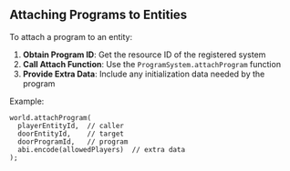 ## Attaching Programs to Entities

To attach a program to an entity:

1. **Obtain Program ID**: Get the resource ID of the registered system
2. **Call Attach Function**: Use the `ProgramSystem.attachProgram` function
3. **Provide Extra Data**: Include any initialization data needed by the program

Example:

```solidity
world.attachProgram(
  playerEntityId,  // caller
  doorEntityId,    // target
  doorProgramId,   // program
  abi.encode(allowedPlayers)  // extra data
);
```
